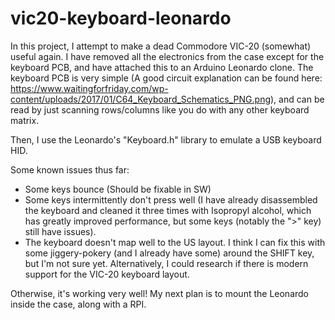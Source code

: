 # vic20-keyboard-leonardo

In this project, I attempt to make a dead Commodore VIC-20 (somewhat) useful again. I have removed all the electronics from the case except for the keyboard PCB, and have attached this to an Arduino Leonardo clone. 
The keyboard PCB is very simple (A good circuit explanation can be found here: https://www.waitingforfriday.com/wp-content/uploads/2017/01/C64_Keyboard_Schematics_PNG.png), and can be read by just scanning rows/columns like you do with any other keyboard matrix.

Then, I use the Leonardo's "Keyboard.h" library to emulate a USB keyboard HID.

Some known issues thus far:
 * Some keys bounce (Should be fixable in SW)
 * Some keys intermittently don't press well (I have already disassembled the keyboard and cleaned it three times with Isopropyl alcohol, which has greatly improved performance, but some keys (notably the ">" key) still have issues).
 * The keyboard doesn't map well to the US layout. I think I can fix this with some jiggery-pokery (and I already have some) around the SHIFT key, but I'm not sure yet. Alternatively, I could research if there is modern support for the VIC-20 keyboard layout.
 
Otherwise, it's working very well! My next plan is to mount the Leonardo inside the case, along with a RPI.
